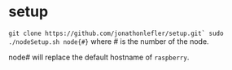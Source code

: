 # setup
```git clone https://github.com/jonathonlefler/setup.git`
sudo ./nodeSetup.sh node{#}``` 
where # is the number of the node.

node# will replace the default hostname of `raspberry`.
